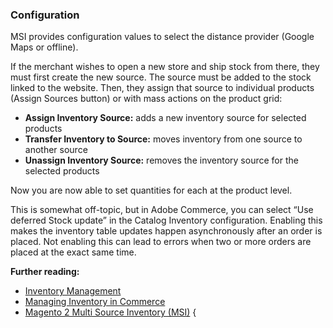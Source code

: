 ### Configuration

MSI provides configuration values to select the distance provider (Google Maps or offline).

If the merchant wishes to open a new store and ship stock from there, they must first create the new source. The source must be added to the stock linked to the website. Then, they assign that source to individual products (Assign Sources button) or with mass actions on the product grid:

* **Assign Inventory Source:** adds a new inventory source for selected products
* **Transfer Inventory to Source:** moves inventory from one source to another source
* **Unassign Inventory Source:** removes the inventory source for the selected products

Now you are now able to set quantities for each at the product level.

This is somewhat off-topic, but in Adobe Commerce, you can select “Use deferred Stock update” in the Catalog Inventory configuration. Enabling this makes the inventory table updates happen asynchronously after an order is placed. Not enabling this can lead to errors when two or more orders are placed at the exact same time.

**Further reading:**

* [Inventory Management](https://devdocs.magento.com/guides/v2.4/inventory/)
* [Managing Inventory in Commerce](https://docs.magento.com/user-guide/catalog/inventory-management.html)
* [Magento 2 Multi Source Inventory (MSI)](https://firebearstudio.com/blog/magento-2-multi-source-inventory-msi.html)
{